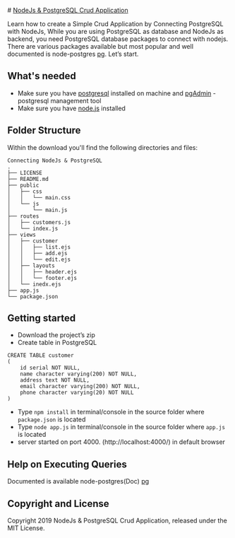 ﻿﻿# [NodeJs & PostgreSQL Crud Application](https://github.com/dannibla/nodejs-postgresql-crud)

Learn how to create a Simple Crud Application by Connecting PostgreSQL with NodeJs, While you are using PostgreSQL as database and NodeJs as backend, you need PostgreSQL database packages to connect with nodejs. There are various packages available but most popular and well documented is node-postgres [pg](https://node-postgres.com/). Let’s start.

## What's needed

- Make sure you have [postgresql](https://www.postgresql.org/download/) installed on machine and [pgAdmin](https://www.pgadmin.org/download/) - postgresql management tool
- Make sure you have [node.js](https://nodejs.org/en/download/) installed

## Folder Structure

Within the download you'll find the following directories and files:
```
Connecting NodeJs & PostgreSQL
.
├── LICENSE
├── README.md
├── public
│   ├── css
│   │   └── main.css
│   └── js
│       └── main.js
├── routes
│	├── customers.js
│	└── index.js
├── views
│   ├── customer
│	│	├── list.ejs
│	│	├── add.ejs
│   │   └── edit.ejs
│   ├── layouts
│	│	├── header.ejs
│   │   └── footer.ejs
│   └── inedx.ejs
├── app.js
└── package.json
```

## Getting started

- Download the project’s zip
- Create table in PostgreSQL

```
CREATE TABLE customer
(
    id serial NOT NULL,
    name character varying(200) NOT NULL,
    address text NOT NULL,
    email character varying(200) NOT NULL,
    phone character varying(20) NOT NULL
)

```

- Type `npm install` in terminal/console in the source folder where `package.json` is located
- Type `node app.js` in terminal/console in the source folder where `app.js` is located
- server started on port 4000. (http://localhost:4000/) in default browser

## Help on Executing Queries

Documented is available node-postgres(Doc) [pg](https://node-postgres.com/features/queries)

## Copyright and License
Copyright 2019 NodeJs & PostgreSQL Crud Application, released under the MIT License.